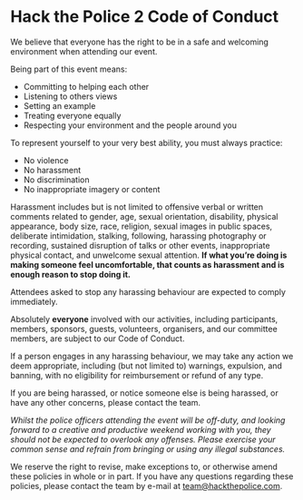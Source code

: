 # Hack the Police 2 Code of Conduct

We believe that everyone has the right to be in a safe and welcoming environment when attending our event. 

Being part of this event means: 

* Committing to helping each other
* Listening to others views
* Setting an example
* Treating everyone equally
* Respecting your environment and the people around you

To represent yourself to your very best ability, you must always practice:

* No violence
* No harassment
* No discrimination
* No inappropriate imagery or content

Harassment includes but is not limited to offensive verbal or written comments related to gender, age, sexual orientation, disability, physical appearance, body size, race, religion, sexual images in public spaces, deliberate intimidation, stalking, following, harassing photography or recording, sustained disruption of talks or other events, inappropriate physical contact, and unwelcome sexual attention. **If what you’re doing is making someone feel uncomfortable, that counts as harassment and is enough reason to stop doing it.**

Attendees asked to stop any harassing behaviour are expected to comply immediately. 

Absolutely **everyone** involved with our activities, including participants, members, sponsors, guests, volunteers, organisers, and our committee members, are subject to our Code of Conduct. 

If a person engages in any harassing behaviour, we may take any action we deem appropriate, including (but not limited to) warnings, expulsion, and banning, with no eligibility for reimbursement or refund of any type. 

If you are being harassed, or notice someone else is being harassed, or have any other concerns, please contact the team. 

_Whilst the police officers attending the event will be off-duty, and looking forward to a creative and productive weekend working with you, they should not be expected to overlook any offenses. Please exercise your common sense and refrain from bringing or using any illegal substances._

We reserve the right to revise, make exceptions to, or otherwise amend these policies in whole or in part. If you have any questions regarding these policies, please contact the team by e-mail at team@hackthepolice.com.


